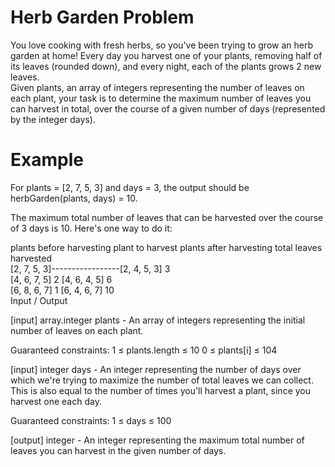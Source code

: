 # Herb Garden Problem

You love cooking with fresh herbs, so you've been trying to grow an herb garden at home! Every day you harvest one of your plants, removing half of its leaves (rounded down), and every night, each of the plants grows 2 new leaves.  
Given plants, an array of integers representing the number of leaves on each plant, your task is to determine the maximum number of leaves you can harvest in total, over the course of a given number of days (represented by the integer days).

# Example  
For plants = [2, 7, 5, 3] and days = 3,  the output should be herbGarden(plants, days) = 10.

The maximum total number of leaves that can be harvested over the course of 3 days is 10.  Here's one way to do it:

plants before harvesting 	 plant to harvest 	 plants after harvesting 	 total leaves harvested  
[2, 7, 5, 3]-----------------[2, 4, 5, 3]                3  
[4, 6, 7, 5]	              2	                 [4, 6, 4, 5]	             6  
[6, 8, 6, 7]	              1	                 [6, 4, 6, 7]	             10  
Input / Output

[input] array.integer plants - An array of integers representing the initial number of leaves on each plant.

Guaranteed constraints:
1 ≤ plants.length ≤ 10
0 ≤ plants[i] ≤ 104

[input] integer days - An integer representing the number of days over which we're trying to maximize the number of total leaves we can collect. This is also equal to the number of times you'll harvest a plant, since you harvest one each day.

Guaranteed constraints:
1 ≤ days ≤ 100

[output] integer - An integer representing the maximum total number of leaves you can harvest in the given number of days.